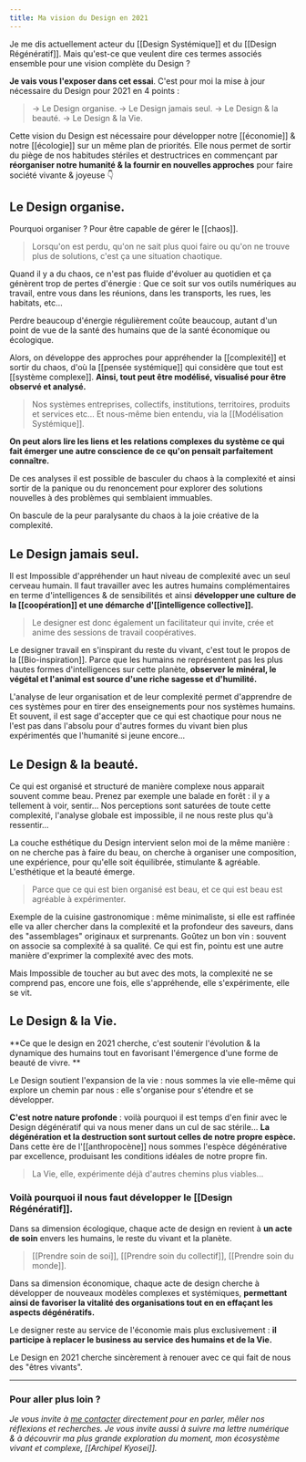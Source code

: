```yaml
---
title: Ma vision du Design en 2021
---
```


Je me dis actuellement acteur du [[Design Systémique]] et du [[Design Régénératif]]. Mais qu'est-ce que veulent dire ces termes associés ensemble pour une vision complète du Design ?

**Je vais vous l'exposer dans cet essai**. C'est pour moi la mise à jour nécessaire du Design pour 2021 en 4 points :

> -> Le Design organise.
> -> Le Design jamais seul.
> -> Le Design & la beauté.
> -> Le Design & la Vie.

Cette vision du Design est nécessaire pour développer notre [[économie]] & notre [[écologie]] sur un même plan de priorités. Elle nous permet de sortir du piège de nos habitudes stériles et destructrices en commençant par **réorganiser notre humanité & la fournir en nouvelles approches** pour faire société vivante & joyeuse 👇

## Le Design organise.
Pourquoi organiser ? Pour être capable de gérer le [[chaos]].

> Lorsqu'on est perdu, qu'on ne sait plus quoi faire ou qu'on ne trouve plus de solutions, c'est ça une situation chaotique.

Quand il y a du chaos, ce n'est pas fluide d'évoluer au quotidien et ça génèrent trop de pertes d'énergie : Que ce soit sur vos outils numériques au travail, entre vous dans les réunions, dans les transports, les rues, les habitats, etc...

Perdre beaucoup d'énergie régulièrement coûte beaucoup, autant d'un point de vue de la santé des humains que de la santé économique ou écologique.

Alors, on développe des approches pour appréhender la [[complexité]] et sortir du chaos, d'où la [[pensée systémique]] qui considère que tout est [[système complexe]]. **Ainsi, tout peut être modélisé, visualisé pour être observé et analysé.**

> Nos systèmes entreprises, collectifs, institutions, territoires, produits et services etc... Et nous-même bien entendu, via la [[Modélisation Systémique]].

**On peut alors lire les liens et les relations complexes du système ce qui fait émerger une autre conscience de ce qu'on pensait parfaitement connaître.**

De ces analyses il est possible de basculer du chaos à la complexité et ainsi sortir de la panique ou du renoncement pour explorer des solutions nouvelles à des problèmes qui semblaient immuables.

On bascule de la peur paralysante du chaos à la joie créative de la complexité.

## Le Design jamais seul.
Il est Impossible d'appréhender un haut niveau de complexité avec un seul cerveau humain. Il faut travailler avec les autres humains complémentaires en terme d'intelligences & de sensibilités et ainsi **développer une culture de la [[coopération]] et une démarche d'[[intelligence collective]].**

> Le designer est donc également un facilitateur qui invite, crée et anime des sessions de travail coopératives.

Le designer travail en s'inspirant du reste du vivant, c'est tout le propos de la [[Bio-inspiration]]. Parce que les humains ne représentent pas les plus hautes formes d'intelligences sur cette planète, **observer le minéral, le végétal et l'animal est source d'une riche sagesse et d'humilité.**

L'analyse de leur organisation et de leur complexité permet d'apprendre de ces systèmes pour en tirer des enseignements pour nos systèmes humains.
Et souvent, il est sage d'accepter que ce qui est chaotique pour nous ne l'est pas dans l'absolu pour d'autres formes du vivant bien plus expérimentés que l'humanité si jeune encore...

## Le Design & la beauté.
Ce qui est organisé et structuré de manière complexe nous apparait souvent comme beau. Prenez par exemple une balade en forêt : il y a tellement à voir, sentir... Nos perceptions sont saturées de toute cette complexité, l'analyse globale est impossible, il ne nous reste plus qu'à ressentir...

La couche esthétique du Design intervient selon moi de la même manière : on ne cherche pas à faire du beau, on cherche à organiser une composition, une expérience, pour qu'elle soit équilibrée, stimulante & agréable. L'esthétique et la beauté émerge.

> Parce que ce qui est bien organisé est beau, et ce qui est beau est agréable à expérimenter.

Exemple de la cuisine gastronomique : même minimaliste, si elle est raffinée elle va aller chercher dans la complexité et la profondeur des saveurs, dans des "assemblages" originaux et surprenants. 
Goûtez un bon vin : souvent on associe sa complexité à sa qualité. Ce qui est fin, pointu est une autre manière d'exprimer la complexité avec des mots.

Mais Impossible de toucher au but avec des mots, la complexité ne se comprend pas, encore une fois, elle s'appréhende, elle s'expérimente, elle se vit.

## Le Design & la Vie.
**Ce que le design en 2021 cherche, c'est soutenir l'évolution & la dynamique des humains tout en favorisant l'émergence d'une forme de beauté de vivre.
**

Le Design soutient l'expansion de la vie : nous sommes la vie elle-même qui explore un chemin par nous : elle s'organise pour s'étendre et se développer.

**C'est notre nature profonde** : voilà pourquoi il est temps d'en finir avec le Design dégénératif qui va nous mener dans un cul de sac stérile... **La dégénération et la destruction sont surtout celles de notre propre espèce.**
Dans cette ère de l'[[anthropocène]] nous sommes l'espèce dégénérative par excellence, produisant les conditions idéales de notre propre fin.

> La Vie, elle, expérimente déjà d'autres chemins plus viables...

### Voilà pourquoi il nous faut développer le [[Design Régénératif]].

Dans sa dimension écologique, chaque acte de design en revient à **un acte de soin** envers les humains, le reste du vivant et la planète.

> [[Prendre soin de soi]], [[Prendre soin du collectif]], [[Prendre soin du monde]].
 
Dans sa dimension économique, chaque acte de design cherche à développer de nouveaux modèles complexes et systémiques, **permettant ainsi de favoriser la vitalité des organisations tout en en effaçant les aspects dégénératifs.**

Le designer reste au service de l'économie mais plus exclusivement : **il participe à replacer le business au service des humains et de la Vie.**

Le Design en 2021 cherche sincèrement à renouer avec ce qui fait de nous des "êtres vivants".

---
### Pour aller plus loin ?
*Je vous invite à [me contacter](https://www.liut.me/contact) directement pour en parler, mêler nos réflexions et recherches. Je vous invite aussi à suivre ma lettre numérique & à découvrir ma plus grande exploration du moment, mon écosystème vivant et complexe, [[Archipel Kyosei]].*
